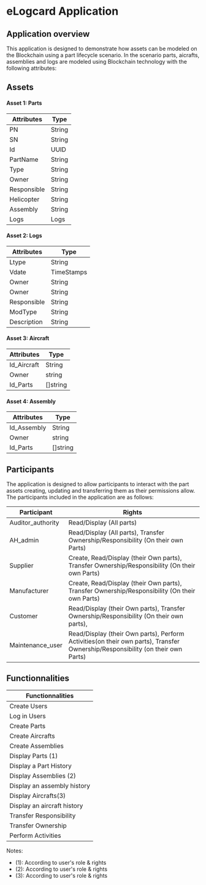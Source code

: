 # eLogcard Application 

## Application overview 

This application is designed to demonstrate how assets can be modeled on the Blockchain using a part lifecycle scenario. 
In the scenario parts, aicrafts, assemblies and logs  are modeled using Blockchain technology with the following attributes:

## Assets 

#### Asset 1: Parts 

| Attributes      | Type                   |   
| --------------- | ---------------------- |   
| PN           	  | String  			   |    
| SN              | String                 |
| Id              | UUID                   |
| PartName        | String                 |
| Type            | String                 |
| Owner           | String                 |
| Responsible     | String                 |
| Helicopter      | String                 |
| Assembly        | String                 |
| Logs 			  | Logs                   |

#### Asset 2: Logs 

| Attributes      | Type                   |
| --------------- | ---------------------- |
| Ltype           | String  			   |
| Vdate           | TimeStamps             |
| Owner           | String                 |
| Owner        	  | String                 |
| Responsible     | String                 |
| ModType         | String                 |
| Description     | String                 |

#### Asset 3: Aircraft 

| Attributes      | Type                   |
| --------------- | ---------------------- |
| Id_Aircraft     | String  			   |
| Owner           | string                 |
| Id_Parts        | []string               |

#### Asset 4: Assembly 

| Attributes      | Type                   |
| --------------- | ---------------------- |
| Id_Assembly     | String  			   |
| Owner           | string                 |
| Id_Parts        | []string               |


## Participants 
 
The application is designed to allow participants to interact with the part assets creating, 
updating and transferring them as their permissions allow. The participants included in the application are as follows:

| Participant       | Rights                                                                                                                   |
| ------------------| ------------------------------------------------------------------------------------------------------------------------------|
| Auditor_authority | Read/Display (All parts)                                				      						  				            |
| AH_admin		    | Read/Display (All parts), Transfer Ownership/Responsibility (On their own Parts)   				   				            |
| Supplier   	 	| Create, Read/Display (their Own parts), Transfer Ownership/Responsibility (On their own Parts)					            |
| Manufacturer   	| Create, Read/Display (their Own parts), Transfer Ownership/Responsibility (On their own Parts)        		                |
| Customer		    | Read/Display (their Own parts),  Transfer Ownership/Responsibility (On their own parts),               		                |
| Maintenance_user 	| Read/Display (their Own parts), Perform Activities(on their own parts), Transfer Ownership/Responsibility (on their own Parts)|


## Functionnalities 

| Functionnalities        |
| ------------------|
| Create Users | 
| Log in Users		    | 
| Create Parts   	 	| 
| Create Aircrafts   	| 
| Create Assemblies		    | 
| Display Parts (1)	|
| Display a Part History | 
| Display Assemblies (2)	| 
| Display an assembly history|
| Display Aircrafts(3)	| 
| Display an aircraft history| 
| Transfer Responsibility	| 
| Transfer Ownership	| 
| Perform Activities 	| 


Notes:

- (1): According to user's role & rights 
- (2): According to user's role & rights 
- (3): According to user's role & rights 